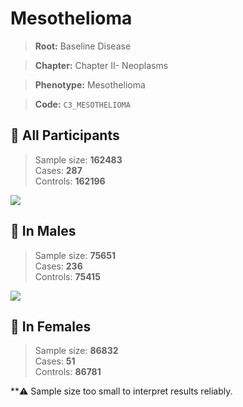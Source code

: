 # Mesothelioma

> **Root:** Baseline Disease  

> **Chapter:** Chapter II- Neoplasms  

> **Phenotype:** Mesothelioma  

> **Code:** `C3_MESOTHELIOMA`

## 🧪 All Participants  
> Sample size: **162483**  
> Cases: **287**  
> Controls: **162196**
<img src="/Disease/Figures/ALL/Incidence/C3_MESOTHELIOMA.png"/>
<CsvTable src="/Disease_Data/ALL/Incidence/COX_C3_MESOTHELIOMA.csv" label="🔍 View full results" />

## 👨 In Males  
> Sample size: **75651**  
> Cases: **236**  
> Controls: **75415**
<img src="/Disease/Figures/Male/Incidence/C3_MESOTHELIOMA.png"/>
<CsvTable src="/Disease_Data/Male/Incidence/COX_C3_MESOTHELIOMA.csv" label="🔍 View full results" />

## 👩 In Females  
> Sample size: **86832**  
> Cases: **51**  
> Controls: **86781**

**⚠️ Sample size too small to interpret results reliably.

